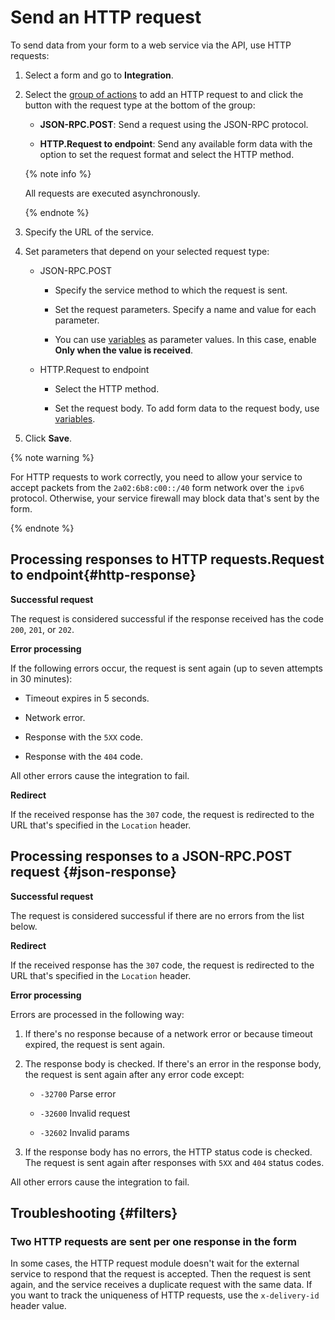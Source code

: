 # Send an HTTP request

To send data from your form to a web service via the API, use HTTP requests:


1. Select a form and go to **Integration**.

1. Select the [group of actions](notifications.md#add-integration) to add an HTTP request to and click the button with the request type at the bottom of the group:
    - **JSON-RPC.POST**: Send a request using the JSON-RPC protocol.

    - **HTTP.Request to endpoint**: Send any available form data with the option to set the request format and select the HTTP method.

    {% note info %}

    All requests are executed asynchronously.

    {% endnote %}

1. Specify the URL of the service.


1. Set parameters that depend on your selected request type:

    - JSON-RPC.POST

        - Specify the service method to which the request is sent.

        - Set the request parameters. Specify a name and value for each parameter.

        - You can use [variables](vars.md) as parameter values. In this case, enable **Only when the value is received**.


    - HTTP.Request to endpoint

        - Select the HTTP method.

        - Set the request body. To add form data to the request body, use [variables](vars.md).


1. Click **Save**.


{% note warning %}

For HTTP requests to work correctly, you need to allow your service to accept packets from the `2a02:6b8:c00::/40` form network over the `ipv6` protocol. Otherwise, your service firewall may block data that's sent by the form.

{% endnote %}


## Processing responses to HTTP requests.Request to endpoint{#http-response}

**Successful request**

The request is considered successful if the response received has the code `200`, `201`, or `202`.

**Error processing**

If the following errors occur, the request is sent again (up to seven attempts in 30 minutes):

- Timeout expires in 5 seconds.

- Network error.

- Response with the `5XX` code.

- Response with the `404` code.

All other errors cause the integration to fail.

**Redirect**

If the received response has the `307` code, the request is redirected to the URL that's specified in the `Location` header.

## Processing responses to a JSON-RPC.POST request {#json-response}

**Successful request**

The request is considered successful if there are no errors from the list below.

**Redirect**

If the received response has the `307` code, the request is redirected to the URL that's specified in the `Location` header.

**Error processing**

Errors are processed in the following way:

1. If there's no response because of a network error or because timeout expired, the request is sent again.

1. The response body is checked. If there's an error in the response body, the request is sent again after any error code except:

    - `-32700` Parse error

    - `-32600` Invalid request

    - `-32602` Invalid params

1. If the response body has no errors, the HTTP status code is checked. The request is sent again after responses with `5XX` and `404` status codes.

All other errors cause the integration to fail.

## Troubleshooting {#filters}

### Two HTTP requests are sent per one response in the form

In some cases, the HTTP request module doesn't wait for the external service to respond that the request is accepted. Then the request is sent again, and the service receives a duplicate request with the same data. If you want to track the uniqueness of HTTP requests, use the `x-delivery-id` header value.


